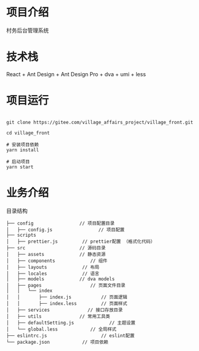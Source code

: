 # 项目介绍

村务后台管理系统

# 技术栈

React + Ant Design + Ant Design Pro + dva + umi + less

# 项目运行

```

git clone https://gitee.com/village_affairs_project/village_front.git

cd village_front

# 安装项目依赖
yarn install

# 启动项目
yarn start

```

# 业务介绍

目录结构

    ├── config                 // 项目配置目录
    │   ├── config.js                 // 项目配置
    ├── scripts
    │   ├── prettier.js         // prettier配置 （格式化代码）
    ├── src                    // 源码目录
    │   ├── assets             // 静态资源
    │   ├── components             // 组件
    │   ├── layouts             // 布局
    │   ├── locales             // 语言
    │   ├── models             // dva models
    │   ├── pages                  // 页面文件目录
    │   │   └── index
    │   │       ├── index.js           // 页面逻辑
    │   │       ├── index.less         // 页面样式
    │   ├── services              // 接口存放目录
    │   ├── utils              // 常用工具类
    │   ├── defaultSetting.js             // 主题设置
    │   └── global.less            // 全局样式
    ├── eslintrc.js                    // eslint配置
    └── package.json            // 项目依赖
